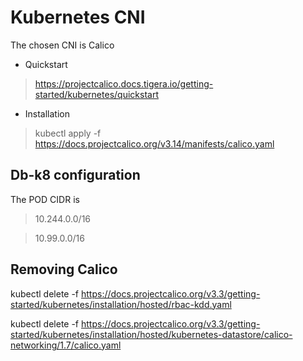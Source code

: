 # Kubernetes CNI

The chosen CNI is Calico

- Quickstart
> https://projectcalico.docs.tigera.io/getting-started/kubernetes/quickstart


- Installation
> kubectl apply -f https://docs.projectcalico.org/v3.14/manifests/calico.yaml

## Db-k8 configuration

The POD CIDR is
 > 10.244.0.0/16

> 10.99.0.0/16


## Removing Calico

kubectl delete -f https://docs.projectcalico.org/v3.3/getting-started/kubernetes/installation/hosted/rbac-kdd.yaml

kubectl delete -f https://docs.projectcalico.org/v3.3/getting-started/kubernetes/installation/hosted/kubernetes-datastore/calico-networking/1.7/calico.yaml